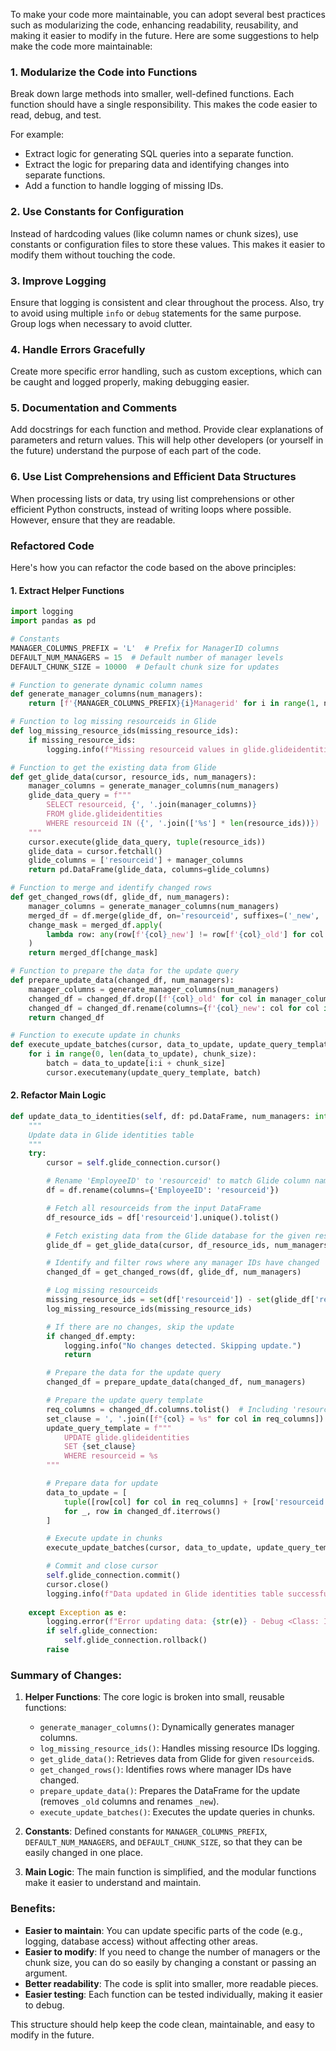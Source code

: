 To make your code more maintainable, you can adopt several best practices such as modularizing the code, enhancing readability, reusability, and making it easier to modify in the future. Here are some suggestions to help make the code more maintainable:

### 1. **Modularize the Code into Functions**

Break down large methods into smaller, well-defined functions. Each function should have a single responsibility. This makes the code easier to read, debug, and test.

For example:
- Extract logic for generating SQL queries into a separate function.
- Extract the logic for preparing data and identifying changes into separate functions.
- Add a function to handle logging of missing IDs.

### 2. **Use Constants for Configuration**

Instead of hardcoding values (like column names or chunk sizes), use constants or configuration files to store these values. This makes it easier to modify them without touching the code.

### 3. **Improve Logging**

Ensure that logging is consistent and clear throughout the process. Also, try to avoid using multiple `info` or `debug` statements for the same purpose. Group logs when necessary to avoid clutter.

### 4. **Handle Errors Gracefully**

Create more specific error handling, such as custom exceptions, which can be caught and logged properly, making debugging easier.

### 5. **Documentation and Comments**

Add docstrings for each function and method. Provide clear explanations of parameters and return values. This will help other developers (or yourself in the future) understand the purpose of each part of the code.

### 6. **Use List Comprehensions and Efficient Data Structures**

When processing lists or data, try using list comprehensions or other efficient Python constructs, instead of writing loops where possible. However, ensure that they are readable.

### Refactored Code

Here's how you can refactor the code based on the above principles:

#### 1. **Extract Helper Functions**

```python
import logging
import pandas as pd

# Constants
MANAGER_COLUMNS_PREFIX = 'L'  # Prefix for ManagerID columns
DEFAULT_NUM_MANAGERS = 15  # Default number of manager levels
DEFAULT_CHUNK_SIZE = 10000  # Default chunk size for updates

# Function to generate dynamic column names
def generate_manager_columns(num_managers):
    return [f'{MANAGER_COLUMNS_PREFIX}{i}Managerid' for i in range(1, num_managers + 1)]

# Function to log missing resourceids in Glide
def log_missing_resource_ids(missing_resource_ids):
    if missing_resource_ids:
        logging.info(f"Missing resourceid values in glide.glideidentities: {missing_resource_ids}")

# Function to get the existing data from Glide
def get_glide_data(cursor, resource_ids, num_managers):
    manager_columns = generate_manager_columns(num_managers)
    glide_data_query = f"""
        SELECT resourceid, {', '.join(manager_columns)}
        FROM glide.glideidentities
        WHERE resourceid IN ({', '.join(['%s'] * len(resource_ids))})
    """
    cursor.execute(glide_data_query, tuple(resource_ids))
    glide_data = cursor.fetchall()
    glide_columns = ['resourceid'] + manager_columns
    return pd.DataFrame(glide_data, columns=glide_columns)

# Function to merge and identify changed rows
def get_changed_rows(df, glide_df, num_managers):
    manager_columns = generate_manager_columns(num_managers)
    merged_df = df.merge(glide_df, on='resourceid', suffixes=('_new', '_old'))
    change_mask = merged_df.apply(
        lambda row: any(row[f'{col}_new'] != row[f'{col}_old'] for col in manager_columns), axis=1
    )
    return merged_df[change_mask]

# Function to prepare the data for the update query
def prepare_update_data(changed_df, num_managers):
    manager_columns = generate_manager_columns(num_managers)
    changed_df = changed_df.drop([f'{col}_old' for col in manager_columns if f'{col}_old' in changed_df.columns], axis=1)
    changed_df = changed_df.rename(columns={f'{col}_new': col for col in manager_columns if f'{col}_new' in changed_df.columns})
    return changed_df

# Function to execute update in chunks
def execute_update_batches(cursor, data_to_update, update_query_template, chunk_size):
    for i in range(0, len(data_to_update), chunk_size):
        batch = data_to_update[i:i + chunk_size]
        cursor.executemany(update_query_template, batch)

```

#### 2. **Refactor Main Logic**

```python
def update_data_to_identities(self, df: pd.DataFrame, num_managers: int = DEFAULT_NUM_MANAGERS, chunk_size: int = DEFAULT_CHUNK_SIZE):
    """
    Update data in Glide identities table
    """
    try:
        cursor = self.glide_connection.cursor()

        # Rename 'EmployeeID' to 'resourceid' to match Glide column name
        df = df.rename(columns={'EmployeeID': 'resourceid'})

        # Fetch all resourceids from the input DataFrame
        df_resource_ids = df['resourceid'].unique().tolist()

        # Fetch existing data from the Glide database for the given resourceids
        glide_df = get_glide_data(cursor, df_resource_ids, num_managers)

        # Identify and filter rows where any manager IDs have changed
        changed_df = get_changed_rows(df, glide_df, num_managers)

        # Log missing resourceids
        missing_resource_ids = set(df['resourceid']) - set(glide_df['resourceid'])
        log_missing_resource_ids(missing_resource_ids)

        # If there are no changes, skip the update
        if changed_df.empty:
            logging.info("No changes detected. Skipping update.")
            return

        # Prepare the data for the update query
        changed_df = prepare_update_data(changed_df, num_managers)

        # Prepare the update query template
        req_columns = changed_df.columns.tolist()  # Including 'resourceid' and manager columns
        set_clause = ', '.join([f"{col} = %s" for col in req_columns])
        update_query_template = f"""
            UPDATE glide.glideidentities 
            SET {set_clause} 
            WHERE resourceid = %s
        """

        # Prepare data for update
        data_to_update = [
            tuple([row[col] for col in req_columns] + [row['resourceid']])
            for _, row in changed_df.iterrows()
        ]

        # Execute update in chunks
        execute_update_batches(cursor, data_to_update, update_query_template, chunk_size)

        # Commit and close cursor
        self.glide_connection.commit()
        cursor.close()
        logging.info(f"Data updated in Glide identities table successfully for {len(changed_df)} records.")
    
    except Exception as e:
        logging.error(f"Error updating data: {str(e)} - Debug <Class: IAM DataExport | Method: update_data_to_identities()>")
        if self.glide_connection:
            self.glide_connection.rollback()
        raise
```

### Summary of Changes:

1. **Helper Functions**: The core logic is broken into small, reusable functions:
   - `generate_manager_columns()`: Dynamically generates manager columns.
   - `log_missing_resource_ids()`: Handles missing resource IDs logging.
   - `get_glide_data()`: Retrieves data from Glide for given `resourceid`s.
   - `get_changed_rows()`: Identifies rows where manager IDs have changed.
   - `prepare_update_data()`: Prepares the DataFrame for the update (removes `_old` columns and renames `_new`).
   - `execute_update_batches()`: Executes the update queries in chunks.

2. **Constants**: Defined constants for `MANAGER_COLUMNS_PREFIX`, `DEFAULT_NUM_MANAGERS`, and `DEFAULT_CHUNK_SIZE`, so that they can be easily changed in one place.

3. **Main Logic**: The main function is simplified, and the modular functions make it easier to understand and maintain.

### Benefits:
- **Easier to maintain**: You can update specific parts of the code (e.g., logging, database access) without affecting other areas.
- **Easier to modify**: If you need to change the number of managers or the chunk size, you can do so easily by changing a constant or passing an argument.
- **Better readability**: The code is split into smaller, more readable pieces.
- **Easier testing**: Each function can be tested individually, making it easier to debug.

This structure should help keep the code clean, maintainable, and easy to modify in the future.